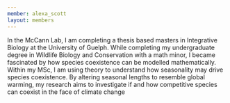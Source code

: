 ```yaml
---
member: alexa_scott
layout: members
---
```


In the McCann Lab, I am completing a thesis based masters in Integrative Biology at the University of Guelph. While completing my undergraduate degree in Wildlife Biology and Conservation with a math minor, I became fascinated by how species coexistence can be modelled mathematically. Within my MSc, I am using theory to understand how seasonality may drive species coexistence. By altering seasonal lengths to resemble global warming, my research aims to investigate if and how competitive species can coexist in the face of climate change
